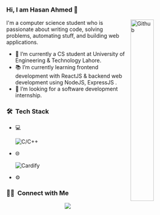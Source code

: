 ### Hi, I am Hasan Ahmed 👋

<img width="35%" align="right" alt="Github" src="https://media.giphy.com/media/QX6ruFElzFdeIfblrg/giphy.gif" />

I'm a computer science student who is passionate about writing code, solving problems, automating stuff, and building web applications.

- 🔭 I’m currently a CS student at University of Engineering & Technology Lahore.
- 📚 I’m currently learning frontend development with ReactJS & backend web development using NodeJS, ExpressJS .
- 👯 I’m looking for a software development internship. 
<h3> 🛠 &nbsp;Tech Stack</h3>

- 💻 &nbsp;
  
  ![C/C++](https://img.shields.io/badge/-C++-333333?style=flat&logo=C%2B%2B&logoColor=00599C)
 
- 🌐 &nbsp;

  ![Cardify](https://cardify.vercel.app/api/badges?border=false&borderColor=%23ddd&borderWidth=2&iconColor=&icons=html5%2Ccss3%2Cjavascript%2Creact%2Cmysql%2Cfirebase%2Cgit%2Cgithub%2Cvisualstudiocode&preset=dark&shadow=true&width=100) 
- ⚙️ &nbsp;

<h3> 🤝🏻 &nbsp;Connect with Me </h3>

<p align="center">
<a href="https://api.whatsapp.com/send?phone=923090535208"><img src="https://img.shields.io/badge/WhatsApp-25D366?style=for-the-badge&logo=whatsapp&logoColor=white"></a>
</p>
